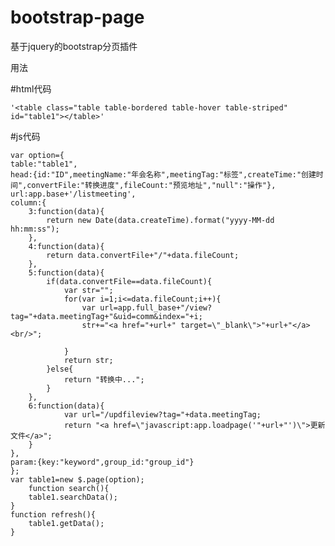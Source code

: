 # bootstrap-page

基于jquery的bootstrap分页插件

用法

#html代码

```
'<table class="table table-bordered table-hover table-striped" id="table1"></table>'
```

#js代码

    var option={
	table:"table1",
	head:{id:"ID",meetingName:"年会名称",meetingTag:"标签",createTime:"创建时间",convertFile:"转换进度",fileCount:"预览地址","null":"操作"},
	url:app.base+'/listmeeting',
	column:{
		3:function(data){
			return new Date(data.createTime).format("yyyy-MM-dd hh:mm:ss");
		},
		4:function(data){
			return data.convertFile+"/"+data.fileCount;
		},
		5:function(data){
			if(data.convertFile==data.fileCount){
				var str="";
				for(var i=1;i<=data.fileCount;i++){
					var url=app.full_base+"/view?tag="+data.meetingTag+"&uid=comm&index="+i;
					str+="<a href="+url+" target=\"_blank\">"+url+"</a><br/>";
					
				}
				return str;
			}else{
				return "转换中...";
			}
		},
		6:function(data){
				var url="/updfileview?tag="+data.meetingTag;
				return "<a href=\"javascript:app.loadpage('"+url+"')\">更新文件</a>";
		}
	},
	param:{key:"keyword",group_id:"group_id"}
	};
	var table1=new $.page(option);
		function search(){
		table1.searchData();
	}
	function refresh(){
		table1.getData();
	}


